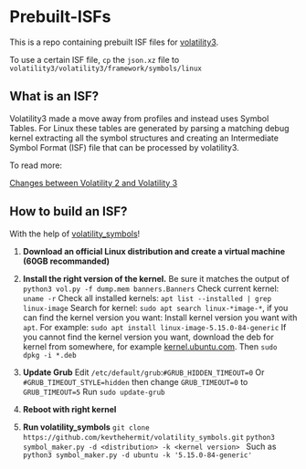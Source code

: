 # Prebuilt-ISFs

This is a repo containing prebuilt ISF files for [volatility3](https://github.com/volatilityfoundation/volatility3).

To use a certain ISF file, `cp` the `json.xz` file to `volatility3/volatility3/framework/symbols/linux`

## What is an ISF?

Volatility3 made a move away from profiles and instead uses Symbol Tables. For Linux these tables are generated by parsing a matching debug kernel extracting all the symbol structures and creating an Intermediate Symbol Format (ISF) file that can be processed by volatility3.

To read more:

[Changes between Volatility 2 and Volatility 3](https://volatility3.readthedocs.io/en/latest/vol2to3.html)

## How to build an ISF?

With the help of [volatility_symbols](https://github.com/kevthehermit/volatility_symbols)!

1. **Download an official Linux distribution and create a virtual machine (60GB recommanded)**

2. **Install the right version of the kernel.**
Be sure it matches the output of `python3 vol.py -f dump.mem banners.Banners`
Check current kernel: `uname -r`
Check all installed kernels: `apt list --installed | grep linux-image`
Search for kernel: `sudo apt search linux-*image-*`, 
if you can find the kernel version you want: Install kernel version you want with `apt`. 
For example: `sudo apt install linux-image-5.15.0-84-generic`
If you cannot find the kernel version you want, download the deb for kernel from somewhere, for example [kernel.ubuntu.com](https://kernel.ubuntu.com/~kernel-ppa/mainline/).
Then `sudo dpkg -i *.deb`

3. **Update Grub**
Edit `/etc/default/grub`:`#GRUB_HIDDEN_TIMEOUT=0` 
Or `#GRUB_TIMEOUT_STYLE=hidden` then change `GRUB_TIMEOUT=0` to `GRUB_TIMEOUT=5`
Run `sudo update-grub`

4. **Reboot with right kernel**

5. **Run volatility_symbols** 
`git clone https://github.com/kevthehermit/volatility_symbols.git`
`python3 symbol_maker.py -d <distribution> -k <kernel version> `
Such as `python3 symbol_maker.py -d ubuntu -k '5.15.0-84-generic' `

